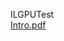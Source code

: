 ILGPUTest
<br/>
[Intro.pdf](https://docs.google.com/viewer?url=$https://github.com/rajaei/ILGPUTest/blob/master/GPU_CPU_TPU.pdf)

